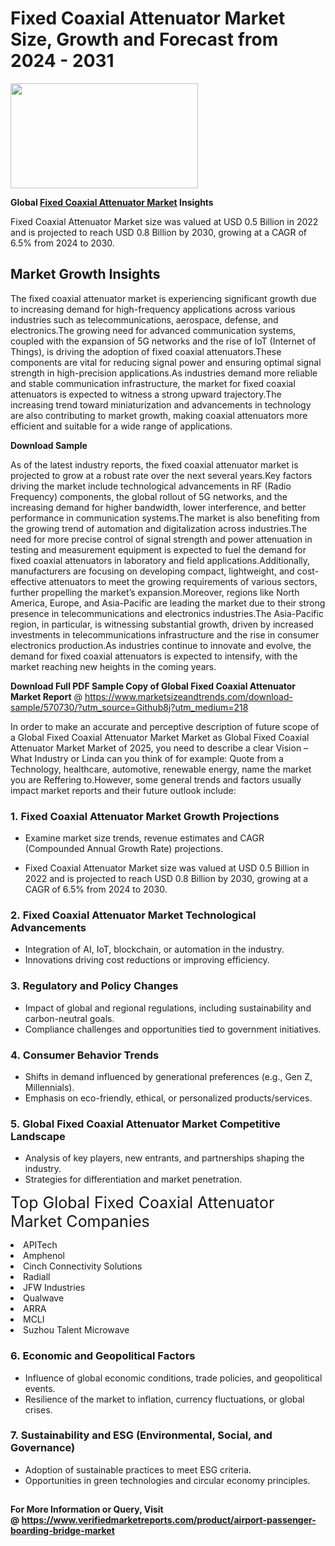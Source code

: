 <H1>Fixed Coaxial Attenuator Market Size, Growth and Forecast from 2024 - 2031</H1><img class="aligncenter size-medium wp-image-584254" src="https://thirdeyenews.in/wp-content/uploads/2024/09/Global-Market-Research-300x168.jpeg" alt="" width="300" height="168" /><p><strong>Global&nbsp;<a href="https://www.marketsizeandtrends.com/download-sample/570730/?utm_source=Github8j?utm_medium=218">Fixed Coaxial Attenuator Market</a> Insights</strong></p><p>Fixed Coaxial Attenuator Market size was valued at USD 0.5 Billion in 2022 and is projected to reach USD 0.8 Billion by 2030, growing at a CAGR of 6.5% from 2024 to 2030.</p><p><h2>Market Growth Insights</h2> <p>The fixed coaxial attenuator market is experiencing significant growth due to increasing demand for high-frequency applications across various industries such as telecommunications, aerospace, defense, and electronics.The growing need for advanced communication systems, coupled with the expansion of 5G networks and the rise of IoT (Internet of Things), is driving the adoption of fixed coaxial attenuators.These components are vital for reducing signal power and ensuring optimal signal strength in high-precision applications.As industries demand more reliable and stable communication infrastructure, the market for fixed coaxial attenuators is expected to witness a strong upward trajectory.The increasing trend toward miniaturization and advancements in technology are also contributing to market growth, making coaxial attenuators more efficient and suitable for a wide range of applications.</p> <p><strong>Download Sample</strong></p> <p>As of the latest industry reports, the fixed coaxial attenuator market is projected to grow at a robust rate over the next several years.Key factors driving the market include technological advancements in RF (Radio Frequency) components, the global rollout of 5G networks, and the increasing demand for higher bandwidth, lower interference, and better performance in communication systems.The market is also benefiting from the growing trend of automation and digitalization across industries.The need for more precise control of signal strength and power attenuation in testing and measurement equipment is expected to fuel the demand for fixed coaxial attenuators in laboratory and field applications.Additionally, manufacturers are focusing on developing compact, lightweight, and cost-effective attenuators to meet the growing requirements of various sectors, further propelling the market’s expansion.Moreover, regions like North America, Europe, and Asia-Pacific are leading the market due to their strong presence in telecommunications and electronics industries.The Asia-Pacific region, in particular, is witnessing substantial growth, driven by increased investments in telecommunications infrastructure and the rise in consumer electronics production.As industries continue to innovate and evolve, the demand for fixed coaxial attenuators is expected to intensify, with the market reaching new heights in the coming years.</p> <p><span class=""><strong>Download Full PDF Sample Copy of Global Fixed Coaxial Attenuator Market Report</strong> @ <a href="https://www.marketsizeandtrends.com/download-sample/570730/?utm_source=Github8j?utm_medium=218" target="_blank">https://www.marketsizeandtrends.com/download-sample/570730/?utm_source=Github8j?utm_medium=218</a></span></p><p>In order to make an accurate and perceptive description of future scope of a Global&nbsp;Fixed Coaxial Attenuator Market Market as Global&nbsp;Fixed Coaxial Attenuator Market Market of 2025, you need to describe a clear Vision &ndash; What Industry or Linda can you think of for example: Quote from a Technology, healthcare, automotive, renewable energy, name the market you are Reffering to.However, some general trends and factors usually impact market reports and their future outlook include:</p><h3>1.&nbsp;<strong>Fixed Coaxial Attenuator Market Growth Projections</strong></h3><ul><li>Examine market size trends, revenue estimates and CAGR (Compounded Annual Growth Rate) projections.</li><li><p>Fixed Coaxial Attenuator Market size was valued at USD 0.5 Billion in 2022 and is projected to reach USD 0.8 Billion by 2030, growing at a CAGR of 6.5% from 2024 to 2030.</p></li></ul><h3>2.&nbsp;<strong>Fixed Coaxial Attenuator Market Technological Advancements</strong></h3><ul><li>Integration of AI, IoT, blockchain, or automation in the industry.</li><li>Innovations driving cost reductions or improving efficiency.</li></ul><h3>3.&nbsp;<strong>Regulatory and Policy Changes</strong></h3><ul><li>Impact of global and regional regulations, including sustainability and carbon-neutral goals.</li><li>Compliance challenges and opportunities tied to government initiatives.</li></ul><h3>4.&nbsp;<strong>Consumer Behavior Trends</strong></h3><ul><li>Shifts in demand influenced by generational preferences (e.g., Gen Z, Millennials).</li><li>Emphasis on eco-friendly, ethical, or personalized products/services.</li></ul><h3>5.&nbsp;<strong>Global Fixed Coaxial Attenuator Market Competitive Landscape</strong></h3><ul><li>Analysis of key players, new entrants, and partnerships shaping the industry.</li><li>Strategies for differentiation and market penetration.</li></ul><p data-pm-slice="1 1 []"><span style="color: inherit; font-family: inherit; font-size: 25px;">Top Global Fixed Coaxial Attenuator Market Companies</span></p><div class="" data-test-id=""><p><li>APITech</li><li> Amphenol</li><li> Cinch Connectivity Solutions</li><li> Radiall</li><li> JFW Industries</li><li> Qualwave</li><li> ARRA</li><li> MCLI</li><li> Suzhou Talent Microwave</li></p></div><h3>6.&nbsp;<strong>Economic and Geopolitical Factors</strong></h3><ul><li>Influence of global economic conditions, trade policies, and geopolitical events.</li><li>Resilience of the market to inflation, currency fluctuations, or global crises.</li></ul><h3>7.&nbsp;<strong>Sustainability and ESG (Environmental, Social, and Governance)</strong></h3><ul><li>Adoption of sustainable practices to meet ESG criteria.</li><li>Opportunities in green technologies and circular economy principles.</li></ul><h2><strong style="font-size: 14px;">For More Information or Query, Visit @&nbsp;</strong><a style="background-color: #ffffff; font-size: 14px;" href="https://www.marketsizeandtrends.com/report/fixed-coaxial-attenuator-market/" target="_blank">https://www.verifiedmarketreports.com/product/airport-passenger-boarding-bridge-market</a></h2>